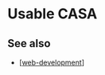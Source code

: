 # Usable CASA




## See also

- [[web-development]]


[//begin]: # "Autogenerated link references for markdown compatibility"
[web-development]: ../../web-development "Web development"
[//end]: # "Autogenerated link references"